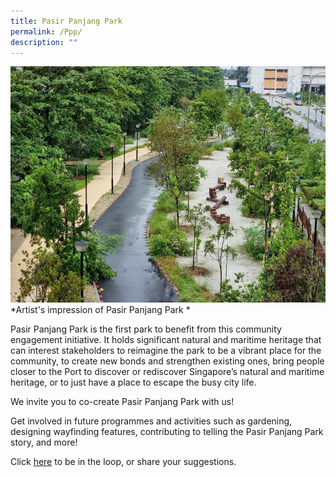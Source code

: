 ```yaml
---
title: Pasir Panjang Park
permalink: /Ppp/
description: ""
---
```

![](/images/PPP%20overview.jpg)
*Artist's impression of Pasir Panjang Park *

Pasir Panjang Park is the first park to benefit from this community engagement initiative. It holds significant natural and maritime heritage that can interest stakeholders to reimagine the park to be a vibrant place for the community, to create new bonds and strengthen existing ones, bring people closer to the Port to discover or rediscover Singapore’s natural and maritime heritage, or to just have a place to escape the busy city life. 

We invite you to co-create Pasir Panjang Park with us!

Get involved in future programmes and activities such as gardening, designing wayfinding features, contributing to telling the Pasir Panjang Park story, and more!

Click [here](https://form.gov.sg/613198d0e5258c00127824b3) to be in the loop, or share your suggestions.